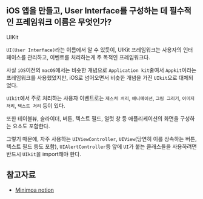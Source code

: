 ## iOS 앱을 만들고, User Interface를 구성하는 데 필수적인 프레임워크 이름은 무엇인가?
UIKit

`UI(User Interface)`라는 이름에서 알 수 있듯이, UIKit 프레임워크는 사용자의 인터페이스를 관리하고, 이벤트를 처리하는게 주 목적인 프레임워크다.

사실 `iOS`이전의 `macOS`에서는 비슷한 개념으로 `Application kit`줄여서 `Appkit`이라는 프레임워크를 사용했었지만, iOS로 넘어오면서 비슷한 개념을 가진 `UIkit`으로 대체되었다.

`UIkit`에서 주로 처리하는 사용자 이벤트로는 `제스처 처리`, `애니메이션`, `그림 그리기`, `이미지 처리`, `텍스트 처리` 등이 있다.

또한 테이블뷰, 슬라이더, 버튼, 텍스트 필드, 얼럿 창 등 애플리케이션의 화면을 구성하는 요소도 포함한다.

그렇기 때문에, 자주 사용하는 `UIViewController`, `UIView`(당연히 이를 상속하는 버튼, 텍스트 필드 등도 포함), `UIAlertController`등 앞에 `UI`가 붙는 클래스들을 사용하려면 반드시 `UIkit`을 import해야 한다.

## 참고자료 
- [Minimoa notion](https://www.notion.so/iOS-User-Interface-bb50a802de9949e59563e3b5d8f4c8de)

